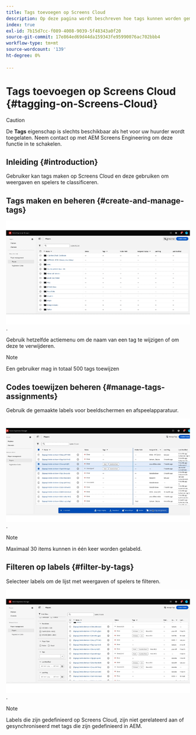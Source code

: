 ```yaml
---
title: Tags toevoegen op Screens Cloud
description: Op deze pagina wordt beschreven hoe tags kunnen worden gemaakt, beheerd en gebruikt op Screens Cloud.
index: true
exl-id: 7b15d7cc-f089-4008-9039-5f48343a0f20
source-git-commit: 17e864ed69d44da159343fe95990076ac702bbb4
workflow-type: tm+mt
source-wordcount: '139'
ht-degree: 0%

---
```


# Tags toevoegen op Screens Cloud {#tagging-on-Screens-Cloud}

>[!CAUTION]
>
>De **Tags** eigenschap is slechts beschikbaar als het voor uw huurder wordt toegelaten. Neem contact op met AEM Screens Engineering om deze functie in te schakelen.

## Inleiding {#introduction}

Gebruiker kan tags maken op Screens Cloud en deze gebruiken om weergaven en spelers te classificeren.

## Tags maken en beheren {#create-and-manage-tags}

![ creeer markering ](assets/tagging/create-tag.gif).

Gebruik hetzelfde actiemenu om de naam van een tag te wijzigen of om deze te verwijderen.

>[!NOTE]
> 
> Een gebruiker mag in totaal 500 tags toewijzen

## Codes toewijzen beheren {#manage-tags-assignments}

Gebruik de gemaakte labels voor beeldschermen en afspeelapparatuur.

![ beheert markeringen toewijzen ](assets/tagging/assign-tags-to-players.gif).

>[!NOTE]
>  
>Maximaal 30 items kunnen in één keer worden gelabeld.

## Filteren op labels {#filter-by-tags}

Selecteer labels om de lijst met weergaven of spelers te filteren.

![ filter door markeringen ](assets/tagging/filter-by-tags.gif).

>[!NOTE]
> 
> Labels die zijn gedefinieerd op Screens Cloud, zijn niet gerelateerd aan of gesynchroniseerd met tags die zijn gedefinieerd in AEM.
> 
